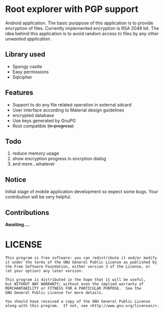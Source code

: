 # Root explorer with PGP support
Android application. The basic purppose of this application is to provide encryption of files. Currently implemented encryption is RSA 2048 bit. The idea behind this application is to avoid random access to files by any other *unwanted application*. <br>
## Library used
* Spongy castle
* Easy permissions
* Sqlcipher

## Features
* Support to do any file related operation in external sdcard
* User interface according to Material design guidelines
* encrypted database
* Use keys generated by GnuPG
* Root compatible <s>(in progress)</s>

## Todo
1. reduce memory usage
2. show encryption progress in encrption dialog
3. and more...whatever

## Notice
Initial stage of mobile application development so expect some bugs. Your contribution will be very helpful.

## Contributions
**Awaiting....**

# LICENSE
    This program is free software: you can redistribute it and/or modify
    it under the terms of the GNU General Public License as published by
    the Free Software Foundation, either version 3 of the License, or
    (at your option) any later version.

    This program is distributed in the hope that it will be useful,
    but WITHOUT ANY WARRANTY; without even the implied warranty of
    MERCHANTABILITY or FITNESS FOR A PARTICULAR PURPOSE.  See the
    GNU General Public License for more details.

    You should have received a copy of the GNU General Public License
    along with this program.  If not, see <http://www.gnu.org/licenses/>.
